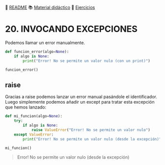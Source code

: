:page_with_curl: [README](../README.md) :books: [Material didáctico](/documentation/indicedocu.md) :pencil: [Ejercicios](/tests/indicetests.md)

# 20. INVOCANDO EXCEPCIONES

Podemos llamar un error manualmente.
````python
def funcion_error(algo=None):
    if algo is None:
        print("Error! No se permite un valor nulo (con un print)")

funcion_error()
````

## raise

Gracias a raise podemos lanzar un error manual pasándole el identificador.
Luego simplemente podemos añadir un except para tratar esta excepción que hemos lanzado:

````python
def mi_funcion(algo=None):
    try:
        if algo is None:
            raise ValueError("Error! No se permite un valor nulo")
    except ValueError:
        print("Error! No se permite un valor nulo (desde la excepción)")

mi_funcion()
````
>Error! No se permite un valor nulo (desde la excepción)